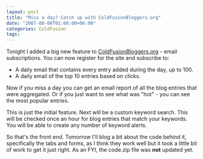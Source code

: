 ```yaml
---
layout: post
title: "Miss a day? Catch up with ColdFusionBloggers.org"
date: "2007-08-08T01:08:00+06:00"
categories: ColdFusion 
tags: 
---
```


Tonight I added a big new feature to <a href="http://www.coldfusionbloggers.org">ColdFusionBloggers.org</a> - email subscriptions. You can now register for the site and subscribe to:

<ul>
<li>A daily email that contains every entry added during the day, up to 100.
<li>A daily email of the top 10 entries based on clicks.
</ul>

Now if you miss a day you can get an email report of all the blog entries that were aggregated. Or if you just want to see what was "hot" - you can see the most popular entries. 

This is just the initial feature. Next will be a custom keyword search. This will be checked once an hour for blog entries that match your keywords. You will be able to create any number of keyword alerts.

So that's the front end. Tomorrow I'll blog a bit about the code behind it, specifically the tabs and forms, as I think they work well but it took a little bit of work to get it just right. As an FYI, the code.zip file was <b>not</b> updated yet.